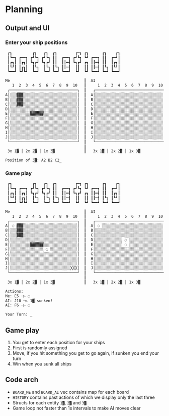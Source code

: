 # Planning

## Output and UI

### Enter your ship positions

```sh
 ┏┓         ┏┓   ┏┓  ┏┓        ┏━┓ ┏┓      ┏┓    ┏┓ 
 ┃┗━┓ ┏━━┓ ┏┛┗┓ ┏┛┗┓ ┃┃  ┏━━┓ ┏┛┗┓ ┗┛ ┏━━┓ ┃┃  ┏━┛┃ 
 ┃┏┓┃ ┃┏┓┃ ┗┓┏┛ ┗┓┏┛ ┃┃  ┃┃━┫ ┗┓┏┛ ┏┓ ┃┃━┫ ┃┃  ┃┏┓┃ 
 ┃┗┛┃ ┃┏┓┃  ┃┗┓  ┃┗┓ ┃┗┓ ┃┃━┫  ┃┃  ┃┃ ┃┃━┫ ┃┗┓ ┃┗┛┃ 
 ┗━━┛ ┗┛┗┛  ┗━┛  ┗━┛ ┗━┛ ┗━━┛  ┗┛  ┗┛ ┗━━┛ ┗━┛ ┗━━┛ 

Me                                 ║  AI
   1  2  3  4  5  6  7  8  9  10   ║     1  2  3  4  5  6  7  8  9  10
 ┌──────────────────────────────┐  ║   ┌──────────────────────────────┐
A│░░░▓▓▓░░░░░░░░░░░░░░░░░░░░░░░░│  ║  A│░░░░░░░░░░░░░░░░░░░░░░░░░░░░░░│
B│░░░▓▓▓░░░░░░░░░░░░░░░░░░░░░░░░│  ║  B│░░░░░░░░░░░░░░░░░░░░░░░░░░░░░░│
C│░░░▓▓▓░░░░░░░░░░░░░░░░░░░░░░░░│  ║  C│░░░░░░░░░░░░░░░░░░░░░░░░░░░░░░│
D│░░░░░░░░░░░░░░░░░░░░░░░░░░░░░░│  ║  D│░░░░░░░░░░░░░░░░░░░░░░░░░░░░░░│
E│░░░░░░░░░▓▓▓▓▓▓░░░░░░░░░░░░░░░│  ║  E│░░░░░░░░░░░░░░░░░░░░░░░░░░░░░░│
F│░░░░░░░░░░░░░░░░░░░░░░░░░░░░░░│  ║  F│░░░░░░░░░░░░░░░░░░░░░░░░░░░░░░│
G│░░░░░░░░░░░░░░░░░░░░░░░░░░░░░░│  ║  G│░░░░░░░░░░░░░░░░░░░░░░░░░░░░░░│
H│░░░░░░░░░░░░░░░░░░░░░░░░░░░░░░│  ║  H│░░░░░░░░░░░░░░░░░░░░░░░░░░░░░░│
I│░░░░░░░░░░░░░░░░░░░░░░░░░░░░░░│  ║  I│░░░░░░░░░░░░░░░░░░░░░░░░░░░░░░│
J│░░░░░░░░░░░░░░░░░░░░░░░░░░░░░░│  ║  J│░░░░░░░░░░░░░░░░░░░░░░░░░░░░░░│
 └──────────────────────────────┘  ║   └──────────────────────────────┘
                                   ║
 3x 1▓ │ 2x 2▓ │ 1x 3▓             ║   3x 1▓ │ 2x 2▓ │ 1x 3▓

Position of 3▓: A2 B2 C2_
```

### Game play

```sh
 ┏┓         ┏┓   ┏┓  ┏┓        ┏━┓ ┏┓      ┏┓    ┏┓ 
 ┃┗━┓ ┏━━┓ ┏┛┗┓ ┏┛┗┓ ┃┃  ┏━━┓ ┏┛┗┓ ┗┛ ┏━━┓ ┃┃  ┏━┛┃ 
 ┃┏┓┃ ┃┏┓┃ ┗┓┏┛ ┗┓┏┛ ┃┃  ┃┃━┫ ┗┓┏┛ ┏┓ ┃┃━┫ ┃┃  ┃┏┓┃ 
 ┃┗┛┃ ┃┏┓┃  ┃┗┓  ┃┗┓ ┃┗┓ ┃┃━┫  ┃┃  ┃┃ ┃┃━┫ ┃┗┓ ┃┗┛┃ 
 ┗━━┛ ┗┛┗┛  ┗━┛  ┗━┛ ┗━┛ ┗━━┛  ┗┛  ┗┛ ┗━━┛ ┗━┛ ┗━━┛ 

Me                                 ║  AI
   1  2  3  4  5  6  7  8  9  10   ║     1  2  3  4  5  6  7  8  9  10
 ┌──────────────────────────────┐  ║   ┌──────────────────────────────┐
A│ ◌ ▓▓▓░░░░░░░░░░░░░░░░░░░░░░░░│  ║  A│ ◌ ░░░░░░░░░░░░░░░░░░░░░░░░░░░│
B│░░░▓▓▓░░░░░░░░░░░░░░░░░░░░░░░░│  ║  B│░░░░░░░░░░░░░░░░░░░░░░░░░░░░░░│
C│░░░▓▓▓░░░░░░░░░░░░░░░░░░░░░░░░│  ║  C│░░░░░░░░░░░░░░░░░░░░░░░░░░░░░░│
D│░░░░░░░░░░░░░░░░░░░░░░░░░░░░░░│  ║  D│░░░░░░░░░░░░ ◌ ░░░░░░░░░░░░░░░│
E│░░░░░░░░░▓▓▓▓▓▓░░░░░░░░░░░░░░░│  ║  E│░░░░░░░░░░░░ ◌ ░░░░░░░░░░░░░░░│
F│░░░░░░░░░░░░░░░ ◌ ░░░░░░░░░░░░│  ║  F│░░░░░░░░░░░░░░░░░░░░░░░░░░░░░░│
G│░░░░░░░░░░░░░░░░░░░░░░░░░░░░░░│  ║  G│░░░░░░░░░░░░░░░░░░░░░░░░░░░░░░│
H│░░░░░░░░░░░░░░░░░░░░░░░░░░░░░░│  ║  H│░░░░░░░░░░░░░░░░░░░░░░░░░░░░░░│
I│░░░░░░░░░░░░░░░░░░░░░░░░░░░░░░│  ║  I│░░░░░░░░░░░░░░░░░░░░░░░░░░░░░░│
J│░░░░░░░░░░░░░░░░░░░░░░░░░░░╳╳╳│  ║  J│░░░░░░░░░░░░░░░░░░░░░░░░░░░░░░│
 └──────────────────────────────┘  ║   └──────────────────────────────┘
                                   ║
 3x 1▓ │ 2x 2▓ │ 1x 3▓             ║   3x 1▓ │ 2x 2▓ │ 1x 3▓

Actions:
Me: E5 ┈▷ ◌
AI: J10 ┈▷ 1▓ sunken!
AI: F6 ┈▷ ◌

Your Turn: _
```

## Game play

1. You get to enter each position for your ships
2. First is randomly assigned
3. Move, if you hit something you get to go again, if sunken you end your turn
4. Win when you sunk all ships

## Code arch

- `BOARD_ME` and `BOARD_AI` vec contains map for each board
- `HISTORY` contains past actions of which we display only the last three
- Structs for each entity `1▓`, `2▓` and `3▓`
- Game loop not faster than 1s intervals to make AI moves clear
